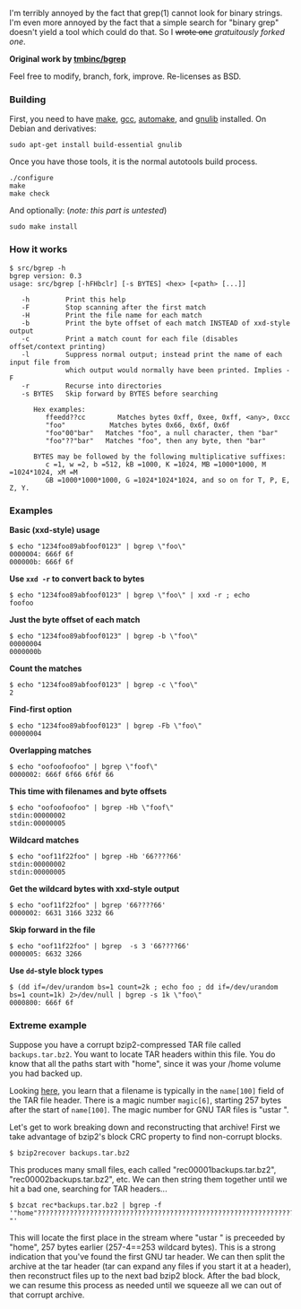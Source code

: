I'm terribly annoyed by the fact that grep(1) cannot look for binary
strings. I'm even more annoyed by the fact that a simple search for 
"binary grep" doesn't yield a tool which could do that. So I ~~wrote one~~ *gratuitously forked one*.

**Original work by [tmbinc/bgrep](https://github.com/tmbinc/bgrep)**

Feel free to modify, branch, fork, improve. Re-licenses as BSD.

### Building
First, you need to have [make](https://www.gnu.org/software/make/manual/make.html), [gcc](https://gcc.gnu.org/), [automake](https://www.gnu.org/software/automake/), and [gnulib](https://www.gnu.org/software/gnulib/) installed.
On Debian and derivatives:
```
sudo apt-get install build-essential gnulib
```

Once you have those tools, it is the normal autotools build process.
```
./configure
make
make check
```
And optionally: (*note: this part is untested*)
```
sudo make install
```

### How it works

```
$ src/bgrep -h
bgrep version: 0.3
usage: src/bgrep [-hFHbclr] [-s BYTES] <hex> [<path> [...]]

   -h         Print this help
   -F         Stop scanning after the first match
   -H         Print the file name for each match
   -b         Print the byte offset of each match INSTEAD of xxd-style output
   -c         Print a match count for each file (disables offset/context printing)
   -l         Suppress normal output; instead print the name of each input file from
              which output would normally have been printed. Implies -F
   -r         Recurse into directories
   -s BYTES   Skip forward by BYTES before searching

      Hex examples:
         ffeedd??cc        Matches bytes 0xff, 0xee, 0xff, <any>, 0xcc
         "foo"           Matches bytes 0x66, 0x6f, 0x6f
         "foo"00"bar"   Matches "foo", a null character, then "bar"
         "foo"??"bar"   Matches "foo", then any byte, then "bar"

      BYTES may be followed by the following multiplicative suffixes:
         c =1, w =2, b =512, kB =1000, K =1024, MB =1000*1000, M =1024*1024, xM =M
         GB =1000*1000*1000, G =1024*1024*1024, and so on for T, P, E, Z, Y.

```

### Examples
**Basic (xxd-style) usage**
```
$ echo "1234foo89abfoof0123" | bgrep \"foo\"
0000004: 666f 6f
000000b: 666f 6f
```
**Use `xxd -r` to convert back to bytes**
```
$ echo "1234foo89abfoof0123" | bgrep \"foo\" | xxd -r ; echo
foofoo
```
**Just the byte offset of each match**
```
$ echo "1234foo89abfoof0123" | bgrep -b \"foo\"
00000004
0000000b
```
**Count the matches**
```
$ echo "1234foo89abfoof0123" | bgrep -c \"foo\"
2
```
**Find-first option**
```
$ echo "1234foo89abfoof0123" | bgrep -Fb \"foo\"
00000004
```
**Overlapping matches**
```
$ echo "oofoofoofoo" | bgrep \"foof\"
0000002: 666f 6f66 6f6f 66
```
**This time with filenames and byte offsets**
```
$ echo "oofoofoofoo" | bgrep -Hb \"foof\"
stdin:00000002
stdin:00000005
```
**Wildcard matches**
```
$ echo "oof11f22foo" | bgrep -Hb '66????66'
stdin:00000002
stdin:00000005
```
**Get the wildcard bytes with xxd-style output**
```
$ echo "oof11f22foo" | bgrep '66????66'
0000002: 6631 3166 3232 66
```
**Skip forward in the file**
```
$ echo "oof11f22foo" | bgrep  -s 3 '66????66'
0000005: 6632 3266
```
**Use `dd`-style block types**
```
$ (dd if=/dev/urandom bs=1 count=2k ; echo foo ; dd if=/dev/urandom bs=1 count=1k) 2>/dev/null | bgrep -s 1k \"foo\"
0000800: 666f 6f
```
### Extreme example

Suppose you have a corrupt bzip2-compressed TAR file called `backups.tar.bz2`.  You want to locate TAR headers within this file.  You do know that all the paths start with "home", since it was your /home volume you had backed up.

Looking [here](https://www.gnu.org/software/tar/manual/html_node/Standard.html), you learn that a filename is typically in the `name[100]` field of the TAR file header.  There is a magic number `magic[6]`, starting 257 bytes after the start of `name[100]`.
The magic number for GNU TAR files is "ustar  ".

Let's get to work breaking down and reconstructing that archive!  First we take advantage of bzip2's block CRC property to find non-corrupt blocks.

```
$ bzip2recover backups.tar.bz2
```
This produces many small files, each called "rec00001backups.tar.bz2", "rec00002backups.tar.bz2", etc.  We can then string them together until we hit a bad one, searching for TAR headers...

```
$ bzcat rec*backups.tar.bz2 | bgrep -f  '"home"??????????????????????????????????????????????????????????????????????????????????????????????????????????????????????????????????????????????????????????????????????????????????????????????????????????????????????????????????????????????????????????????????????????????????????????????????????????????????????????????????????????????????????????????????????????????????????????????????????????????????????????????????????????????????????????????????????????????????????????????????????????????????????????"ustar  "'
```
This will locate the first place in the stream where "ustar  " is preceeded by "home", 257 bytes earlier (257-4==253 wildcard bytes).  This is a strong indication that you've found the first GNU tar header.  We can then split the archive at the tar header (tar can expand any files if you start it at a header), then reconstruct files up to the next bad bzip2 block.  After the bad block, we can resume this process as needed until we squeeze all we can out of that corrupt archive.

